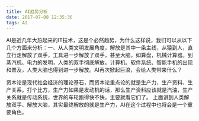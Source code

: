 ```yaml
---
title: AI趋势分析
date: 2017-07-08 12:35:36
tags: AI
---
```

AI是近几年大热起来的IT技术，这是个必然趋势，为什么这样说，我们可以从以下几个方面来分析：一、从人类文明发展角度，解放是其中一条主线，从猿到人，直立行走解放了双手，工具进一步解放了双手，甚至大脑，如算盘，机械计算器。到蒸汽机、电力的发明，人类的双手彻底解放。计算机、软件系统、智能手机的出现和普及，人类大脑也得到进一步解放。AI再次掀起巨浪，会给人类带来什么？

资本论是现代社会经济的理论基石，而资本论重点论的就是生产力、生产资料、生产关系。打个比方，生产力如果是发动机的话，那么生产资料应该就是汽油，生产关系就是传动系统，世界的车轮跑得快不快，主要就看它们了。
上面讲到人类解放双手、解放大脑，其实最终解放的就是生产力，AI在这个过程中也将会是一个重要角色。
